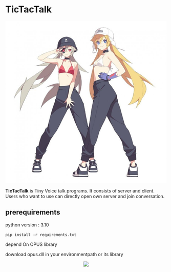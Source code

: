 # TicTacTalk


<p align="center">
<img width="100%" height="40%" src="./images/main.jpg"/>
</p>

**TicTacTalk** is Tiny Voice talk programs. It consists of server and client. Users who want to use can directly open own server and join conversation.



## prerequirements
python version : 3.10
```
pip install -r requirements.txt
```
depend On OPUS library

download opus.dll in your environmentpath or its library


<p align="center">
<img width="50%" src="./images/loading.gif"/>
</p>

